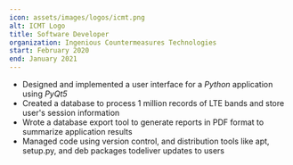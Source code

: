 ```yaml
---
icon: assets/images/logos/icmt.png
alt: ICMT Logo
title: Software Developer
organization: Ingenious Countermeasures Technologies
start: February 2020
end: January 2021
---
```

- Designed and implemented a user interface for a *Python* application using *PyQt5*
- Created a database to process 1 million records of LTE bands and store user's session information
- Wrote a database export tool to generate reports in PDF format to summarize application results
- Managed code using version control, and distribution tools like apt, setup.py, and deb packages todeliver updates to users